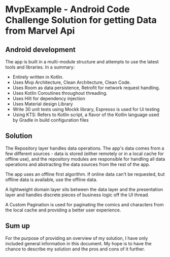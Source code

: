 # MvpExample - Android Code Challenge Solution for getting Data from Marvel Api

## Android development

The app is built in a multi-module structure and attempts to use the latest tools and libraries. In
a summary:

* Entirely written in Kotlin.
* Uses Mvp Architecture, Clean Architecture, Clean Code.
* Uses Room as data persistence, Retrofit for network request handling.
* Uses Kotlin Coroutines throughout threading.
* Uses Hilt for dependency injection
* Uses Material design Library
* Write 30 unit tests using Mockk library, Espresso is used for Ui testing
* Using KTS: Refers to Kotlin script, a flavor of the Kotlin language used by Gradle in build
  configuration files

## Solution

The Repository layer handles data operations. The app's data comes from a few different sources -
data is stored (either remotely or in a local cache for offline use), and the repository modules are
responsible for handling all data operations and abstracting the data sources from the rest of the
app.

The app uses an offline first algorithm. If online data can't be requested, but offline data is
available, use the offline data.

A lightweight domain layer sits between the data layer and the presentation layer and handles
discrete pieces of business logic off the UI thread.

A Custom Pagination is used for paginating the comics and characters from the local cache and
providing a better user experience.

## Sum up

For the purpose of providing an overview of my solution, I have only included general information in
this document. My hope is to have the chance to describe my solution and the pros and cons of it
further.
